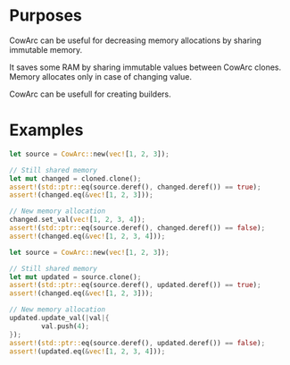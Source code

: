 # Purposes 

CowArc can be useful for decreasing memory allocations by sharing immutable memory.

It saves some RAM by sharing immutable values between CowArc clones.
Memory allocates only in case of changing value.

CowArc can be usefull for creating builders.

# Examples

```rust
let source = CowArc::new(vec![1, 2, 3]);

// Still shared memory
let mut changed = cloned.clone();
assert!(std::ptr::eq(source.deref(), changed.deref()) == true);
assert!(changed.eq(&vec![1, 2, 3]));

// New memory allocation
changed.set_val(vec![1, 2, 3, 4]);
assert!(std::ptr::eq(source.deref(), changed.deref()) == false);
assert!(changed.eq(&vec![1, 2, 3, 4]));
```

```rust
let source = CowArc::new(vec![1, 2, 3]);

// Still shared memory
let mut updated = source.clone();
assert!(std::ptr::eq(source.deref(), updated.deref()) == true);
assert!(changed.eq(&vec![1, 2, 3]));

// New memory allocation
updated.update_val(|val|{
        val.push(4);
});
assert!(std::ptr::eq(source.deref(), updated.deref()) == false);
assert!(updated.eq(&vec![1, 2, 3, 4]));
```
